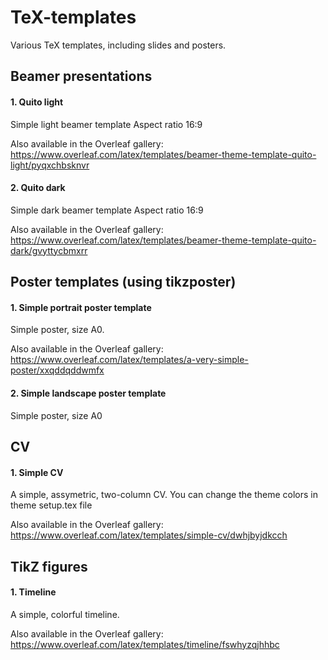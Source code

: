 # TeX-templates
Various TeX templates, including slides and posters.

## Beamer presentations
#### 1. Quito light

Simple light beamer template
Aspect ratio 16:9

Also available in the Overleaf gallery: <a href="https://www.overleaf.com/latex/templates/beamer-theme-template-quito-light/pyqxchbsknvr" target="_blank">https://www.overleaf.com/latex/templates/beamer-theme-template-quito-light/pyqxchbsknvr</a>

#### 2. Quito dark

Simple dark beamer template
Aspect ratio 16:9

Also available in the Overleaf gallery: <a href="https://www.overleaf.com/latex/templates/beamer-theme-template-quito-dark/gvyttycbmxrr" target="_blank">https://www.overleaf.com/latex/templates/beamer-theme-template-quito-dark/gvyttycbmxrr</a>

## Poster templates (using tikzposter)

#### 1. Simple portrait poster template

Simple poster, size A0.

Also available in the Overleaf gallery: <a href="https://www.overleaf.com/latex/templates/a-very-simple-poster/xxqddqddwmfx" target="_blank">https://www.overleaf.com/latex/templates/a-very-simple-poster/xxqddqddwmfx</a>


#### 2. Simple landscape poster template

Simple poster, size A0

## CV

#### 1. Simple CV
A simple, assymetric, two-column CV. You can change the theme colors in theme
setup.tex file

Also available in the Overleaf gallery: <a href="https://www.overleaf.com/latex/templates/simple-cv/dwhjbyjdkcch" target="_blank"> https://www.overleaf.com/latex/templates/simple-cv/dwhjbyjdkcch</a>


## TikZ figures

#### 1. Timeline
A simple, colorful timeline.

Also available in the Overleaf gallery: <a href="https://www.overleaf.com/latex/templates/timeline/fswhyzqjhhbc" target="_blank"> https://www.overleaf.com/latex/templates/timeline/fswhyzqjhhbc</a>
